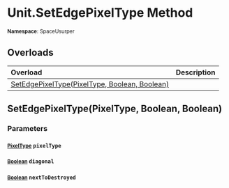 # Unit.SetEdgePixelType Method

<small>**Namespace**: SpaceUsurper</small>

## Overloads

<div markdown="1" class="member-table">

| Overload | Description |
| :------- | ----------- |
| [SetEdgePixelType(PixelType, Boolean, Boolean)](#PixelType_Boolean_Boolean_) |  | 

</div>

## SetEdgePixelType(PixelType, Boolean, Boolean)
### Parameters
#### <small>[PixelType](../PixelType.md)</small> `pixelType`

#### <small>[Boolean](https://docs.microsoft.com/en-us/dotnet/api/system.boolean?view=netframework-4.5)</small> `diagonal`

#### <small>[Boolean](https://docs.microsoft.com/en-us/dotnet/api/system.boolean?view=netframework-4.5)</small> `nextToDestroyed`

